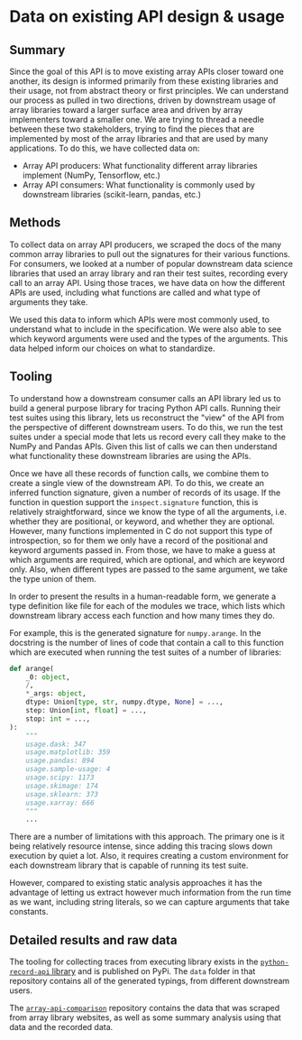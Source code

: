 # Data on existing API design & usage

## Summary

Since the goal of this API is to move existing array APIs closer toward one
another, its design is informed primarily from these existing libraries and
their usage, not from abstract theory or first principles. We can understand our
process as pulled in two directions, driven by downstream usage of array
libraries toward a larger surface area and driven by array implementers toward a
smaller one. We are trying to thread a needle between these two stakeholders,
trying to find the pieces that are implemented by most of the array libraries
and that are used by many applications. To do this, we have collected data on:

- Array API producers: What functionality different array libraries implement
  (NumPy, Tensorflow, etc.)
- Array API consumers: What functionality is commonly used by downstream
  libraries (scikit-learn, pandas, etc.)

## Methods

To collect data on array API producers, we scraped the docs of the many common
array libraries to pull out the signatures for their various functions. For
consumers, we looked at a number of popular downstream data science libraries
that used an array library and ran their test suites, recording every call to an
array API. Using those traces, we have data on how the different APIs are used,
including what functions are called and what type of arguments they take.

We used this data to inform which APIs were most commonly used, to understand
what to include in the specification. We were also able to see which keyword
arguments were used and the types of the arguments. This data helped inform our
choices on what to standardize.

## Tooling

To understand how a downstream consumer calls an API library led us to build a
general purpose library for tracing Python API calls. Running their test suites
using this library, lets us reconstruct the "view" of the API from the
perspective of different downstream users. To do this, we run the test suites
under a special mode that lets us record every call they make to the NumPy and
Pandas APIs. Given this list of calls we can then understand what functionality
these downstream libraries are using the APIs.

Once we have all these records of function calls, we combine them to create a
single view of the downstream API. To do this, we create an inferred function
signature, given a number of records of its usage. If the function in question
support the `inspect.signature` function, this is relatively straightforward,
since we know the type of all the arguments, i.e. whether they are positional,
or keyword, and whether they are optional. However, many functions implemented
in C do not support this type of introspection, so for them we only have a
record of the positional and keyword arguments passed in. From those, we have to
make a guess at which arguments are required, which are optional, and which are
keyword only. Also, when different types are passed to the same argument, we
take the type union of them.

In order to present the results in a human-readable form, we generate a type
definition like file for each of the modules we trace, which lists which
downstream library access each function and how many times they do.

For example, this is the generated signature for `numpy.arange`. In the
docstring is the number of lines of code that contain a call to this function
which are executed when running the test suites of a number of libraries:

```python
def arange(
    _0: object,
    /,
    *_args: object,
    dtype: Union[type, str, numpy.dtype, None] = ...,
    step: Union[int, float] = ...,
    stop: int = ...,
):
    """
    usage.dask: 347
    usage.matplotlib: 359
    usage.pandas: 894
    usage.sample-usage: 4
    usage.scipy: 1173
    usage.skimage: 174
    usage.sklearn: 373
    usage.xarray: 666
    """
    ...
```

There are a number of limitations with this approach. The primary one is it
being relatively resource intense, since adding this tracing slows down
execution by quiet a lot. Also, it requires creating a custom environment for
each downstream library that is capable of running its test suite.

However, compared to existing static analysis approaches it has the advantage of
letting us extract however much information from the run time as we want,
including string literals, so we can capture arguments that take constants.

## Detailed results and raw data

The tooling for collecting traces from executing library exists in the
[`python-record-api` library](https://github.com/data-apis/python-record-api)
and is published on PyPi. The `data` folder in that repository contains all of
the generated typings, from different downstream users.

The [`array-api-comparison`](https://github.com/data-apis/array-api-comparison)
repository contains the data that was scraped from array library websites, as
well as some summary analysis using that data and the recorded data.
